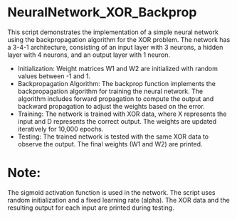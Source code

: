 # NeuralNetwork_XOR_Backprop
This script demonstrates the implementation of a simple neural network using the backpropagation algorithm for the XOR problem. The network has a 3-4-1 architecture, consisting of an input layer with 3 neurons, a hidden layer with 4 neurons, and an output layer with 1 neuron.


- Initialization:
Weight matrices W1 and W2 are initialized with random values between -1 and 1.
- Backpropagation Algorithm:
The backprop function implements the backpropagation algorithm for training the neural network.
The algorithm includes forward propagation to compute the output and backward propagation to adjust the weights based on the error.
- Training:
The network is trained with XOR data, where X represents the input and D represents the correct output.
The weights are updated iteratively for 10,000 epochs.
- Testing:
The trained network is tested with the same XOR data to observe the output.
The final weights (W1 and W2) are printed.
# Note:
The sigmoid activation function is used in the network.
The script uses random initialization and a fixed learning rate (alpha).
The XOR data and the resulting output for each input are printed during testing.
